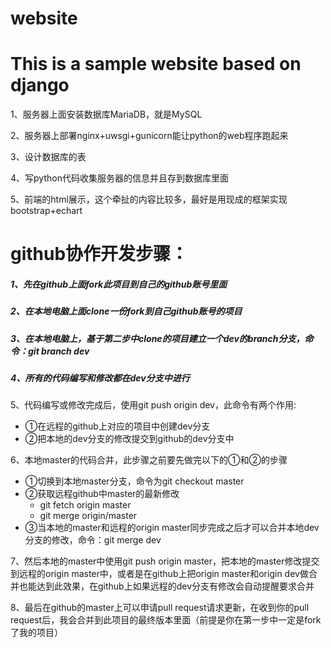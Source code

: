 # website

This is a sample website based on django
========================================
1、服务器上面安装数据库MariaDB，就是MySQL<br>

2、服务器上部署nginx+uwsgi+gunicorn能让python的web程序跑起来<br>

3、设计数据库的表<br>

4、写python代码收集服务器的信息并且存到数据库里面<br>

5、前端的html展示，这个牵扯的内容比较多，最好是用现成的框架实现bootstrap+echart<br>

github协作开发步骤：
===================
##### 1、先在github上面fork此项目到自己的github账号里面<br>

##### 2、在本地电脑上面clone一份fork到自己github账号的项目<br>

##### 3、在本地电脑上，基于第二步中clone的项目建立一个dev的branch分支，命令：git branch dev<br>

##### 4、所有的代码编写和修改都在dev分支中进行<br>

5、代码编写或修改完成后，使用git push origin dev，此命令有两个作用:
* ①在远程的github上对应的项目中创建dev分支<br>
* ②把本地的dev分支的修改提交到github的dev分支中<br>

6、本地master的代码合并，此步骤之前要先做完以下的①和②的步骤
* ①切换到本地master分支，命令为git checkout master<br>
* ②获取远程github中master的最新修改<br>
  * git fetch origin master<br>
  * git merge origin/master<br>
* ③当本地的master和远程的origin master同步完成之后才可以合并本地dev分支的修改，命令：git merge dev<br>

7、然后本地的master中使用git push origin master，把本地的master修改提交到远程的origin master中，或者是在github上把origin master和origin dev做合并也能达到此效果，在github上如果远程的dev分支有修改会自动提醒要求合并<br>

8、最后在github的master上可以申请pull request请求更新，在收到你的pull request后，我会合并到此项目的最终版本里面（前提是你在第一步中一定是fork了我的项目）<br>
